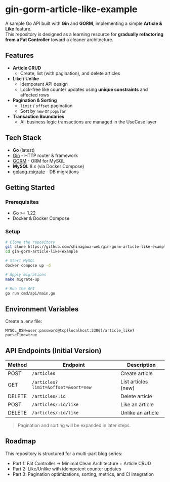 # gin-gorm-article-like-example

A sample Go API built with **Gin** and **GORM**, implementing a simple **Article & Like** feature.  
This repository is designed as a learning resource for **gradually refactoring from a Fat Controller** toward a cleaner architecture.

## Features

- **Article CRUD**
  - Create, list (with pagination), and delete articles
- **Like / Unlike**
  - Idempotent API design
  - Lock-free like counter updates using **unique constraints** and affected rows
- **Pagination & Sorting**
  - `limit` / `offset` pagination
  - Sort by `new` or `popular`
- **Transaction Boundaries**
  - All business logic transactions are managed in the UseCase layer

## Tech Stack

- **Go** (latest)
- [Gin](https://github.com/gin-gonic/gin) - HTTP router & framework
- [GORM](https://gorm.io/) - ORM for MySQL
- **MySQL** 8.x (via Docker Compose)
- [golang-migrate](https://github.com/golang-migrate/migrate) - DB migrations

## Getting Started

### Prerequisites

- Go >= 1.22
- Docker & Docker Compose

### Setup

```bash
# Clone the repository
git clone https://github.com/shinagawa-web/gin-gorm-article-like-example
cd gin-gorm-article-like-example

# Start MySQL
docker compose up -d

# Apply migrations
make migrate-up

# Run the API
go run cmd/api/main.go
```

## Environment Variables
Create a .env file:

```.env
MYSQL_DSN=user:password@tcp(localhost:3306)/article_like?parseTime=true
```

## API Endpoints (Initial Version)

| Method | Endpoint                            | Description         |
| ------ | ----------------------------------- | ------------------- |
| POST   | `/articles`                         | Create article      |
| GET    | `/articles?limit=&offset=&sort=new` | List articles (new) |
| DELETE | `/articles/:id`                     | Delete article      |
| POST   | `/articles/:id/like`                | Like an article     |
| DELETE | `/articles/:id/like`                | Unlike an article   |

> Pagination and sorting will be expanded in later steps.


## Roadmap

This repository is structured for a multi-part blog series:

- Part 1: Fat Controller → Minimal Clean Architecture + Article CRUD
- Part 2: Like/Unlike with idempotent counter updates
- Part 3: Pagination optimizations, sorting, metrics, and CI integration

